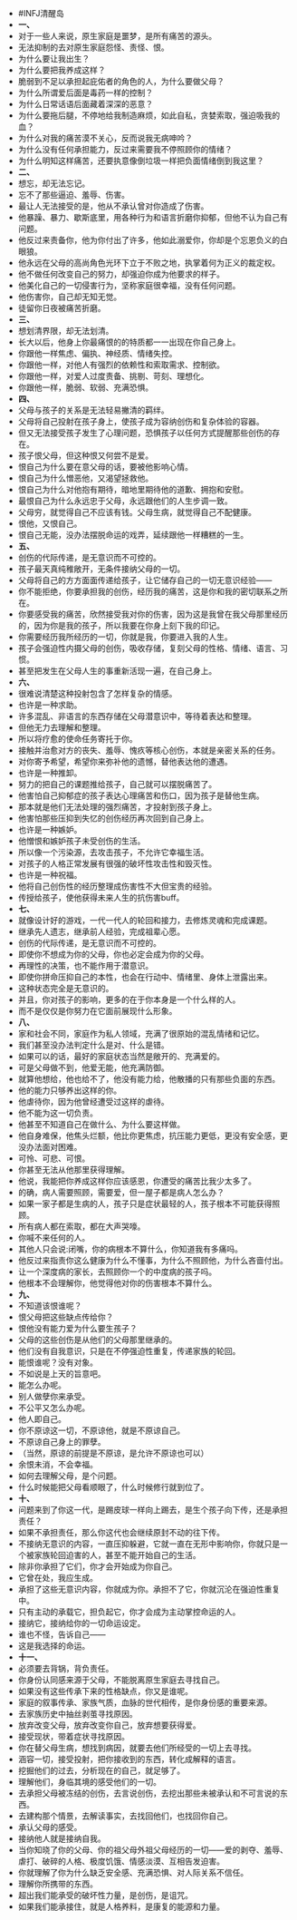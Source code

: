 - #INFJ清醒岛
- **一、**
- 对于一些人来说，原生家庭是噩梦，是所有痛苦的源头。
- 无法抑制的去对原生家庭怨怪、责怪、恨。
- 为什么要让我出生？
- 为什么要把我养成这样？
- 脆弱到不足以承担起庇佑者的角色的人，为什么要做父母？
- 为什么所谓爱后面是毒药一样的控制？
- 为什么日常话语后面藏着深深的恶意？
- 为什么要拖后腿，不停地给我制造麻烦，如此自私，贪婪索取，强迫吸我的血？
- 为什么对我的痛苦漠不关心，反而说我无病呻吟？
- 为什么没有任何承担能力，反过来需要我不停照顾你的情绪？
- 为什么明知这样痛苦，还要执意像倒垃圾一样把负面情绪倒到我这里？
- **二、**
- 想忘，却无法忘记。
- 忘不了那些逼迫、羞辱、伤害。
- 最让人无法接受的是，他从不承认曾对你造成了伤害。
- 他暴躁、暴力、歇斯底里，用各种行为和语言折磨你抑郁，但他不认为自己有问题。
- 他反过来责备你，他为你付出了许多，他如此溺爱你，你却是个忘恩负义的白眼狼。
- 他永远在父母的高尚角色光环下立于不败之地，执掌着何为正义的裁定权。
- 他不做任何改变自己的努力，却强迫你成为他要求的样子。
- 他美化自己的一切侵害行为，坚称家庭很幸福，没有任何问题。
- 他伤害你，自己却无知无觉。
- 徒留你日夜被痛苦折磨。
- **三、**
- 想划清界限，却无法划清。
- 长大以后，他身上你最痛恨的的特质都一一出现在你自己身上。
- 你跟他一样焦虑、偏执、神经质、情绪失控。
- 你跟他一样，对他人有强烈的依赖性和索取需求、控制欲。
- 你跟他一样，对爱人过度责备、挑剔、苛刻、理想化。
- 你跟他一样，脆弱、软弱、充满恐惧。
- **四、**
- 父母与孩子的关系是无法轻易撇清的羁绊。
- 父母将自己投射在孩子身上，使孩子成为容纳创伤和复杂体验的容器。
- 但又无法接受孩子发生了心理问题，恐惧孩子以任何方式提醒那些创伤的存在。
- 孩子恨父母，但这种恨又何尝不是爱。
- 恨自己为什么要在意父母的话，要被他影响心情。
- 恨自己为什么憎恶他，又渴望拯救他。
- 恨自己为什么对他抱有期待，暗地里期待他的道歉、拥抱和安慰。
- 最恨自己为什么永远忠于父母，永远跟他们的人生步调一致。
- 父母穷，就觉得自己不应该有钱。父母生病，就觉得自己不配健康。
- 恨他，又恨自己。
- 恨自己无能，没办法摆脱命运的戏弄，延续跟他一样糟糕的一生。
- **五、**
- 创伤的代际传递，是无意识而不可控的。
- 孩子最天真纯稚敞开，无条件接纳父母的一切。
- 父母将自己的方方面面传递给孩子，让它储存自己的一切无意识经验——
- 你不能拒绝，你要承担我的创伤，经历我的痛苦，这是你和我的密切联系之所在。
- 你要感受我的痛苦，欣然接受我对你的伤害，因为这是我曾在我父母那里经历的，因为你是我的孩子，所以我要在你身上刻下我的印记。
- 你需要经历我所经历的一切，你就是我，你要进入我的人生。
- 孩子会强迫性内摄父母的创伤，吸收存储，复刻父母的性格、情绪、语言、习惯。
- 甚至把发生在父母人生的事重新活现一遍，在自己身上。
- **六、**
- 很难说清楚这种投射包含了怎样复杂的情感。
- 也许是一种求助。
- 许多混乱、非语言的东西存储在父母潜意识中，等待着表达和整理。
- 但他无力去理解和整理。
- 所以将疗愈的使命任务寄托于你。
- 接触并治愈对方的丧失、羞辱、愧疚等核心创伤，本就是亲密关系的任务。
- 对你寄予希望，希望你来弥补他的遗憾，替他表达他的遭遇。
- 也许是一种推卸。
- 努力的把自己的课题推给孩子，自己就可以摆脱痛苦了。
- 他害怕自己抑郁症的孩子表达心理痛苦和伤口，因为孩子是替他生病。
- 那本就是他们无法处理的强烈痛苦，才投射到孩子身上。
- 他害怕那些压抑到失忆的创伤经历再次回到自己身上。
- 也许是一种嫉妒。
- 他憎恨和嫉妒孩子未受创伤的生活。
- 所以像一个污染源，去攻击孩子，不允许它幸福生活。
- 对孩子的人格正常发展有很强的破坏性攻击性和毁灭性。
- 也许是一种祝福。
- 他将自己创伤性的经历整理成伤害性不大但宝贵的经验。
- 传授给孩子，使他获得未来人生的抗伤害buff。
- **七、**
- 就像设计好的游戏，一代一代人的轮回和接力，去修炼灵魂和完成课题。
- 继承先人遗志，继承前人经验，完成祖辈心愿。
- 创伤的代际传递，是无意识而不可控的。
- 即使你不想成为你的父母，你也必定会成为你的父母。
- 再理性的决策，也不能作用于潜意识。
- 即使你拼命压抑自己的本性，也会在行动中、情绪里、身体上泄露出来。
- 这种状态完全是无意识的。
- 并且，你对孩子的影响，更多的在于你本身是一个什么样的人。
- 而不是仅仅是你努力在它面前展现什么形象。
- **八、**
- 家和社会不同，家庭作为私人领域，充满了很原始的混乱情绪和记忆。
- 我们甚至没办法判定什么是对、什么是错。
- 如果可以的话，最好的家庭状态当然是敞开的、充满爱的。
- 可是父母做不到，他爱无能，他充满防御。
- 就算他想给，他也给不了，他没有能力给，他散播的只有那些负面的东西。
- 他的能力只够养出这样的你。
- 他虐待你，因为他曾经遭受过这样的虐待。
- 他不能为这一切负责。
- 他甚至不知道自己在做什么、为什么要这样做。
- 他自身难保，他焦头烂额，他比你更焦虑，抗压能力更低，更没有安全感，更没办法面对困难。
- 可怜、可悲、可恨。
- 你甚至无法从他那里获得理解。
- 他说，我能把你养成这样你应该感恩，你遭受的痛苦比我少太多了。
- 的确，病人需要照顾，需要爱，但一屋子都是病人怎么办？
- 如果一家子都是生病的人，孩子只是症状最轻的人，孩子根本不可能获得照顾。
- 所有病人都在索取，都在大声哭嚎。
- 你喊不来任何的人。
- 其他人只会说:闭嘴，你的病根本不算什么，你知道我有多痛吗。
- 他反过来指责你这么健康为什么不懂事，为什么不照顾他，为什么吝啬付出。
- 让一个深度病的家长，去照顾你一个的中度病的孩子吗。
- 他根本不会理解你，他觉得他对你的伤害根本不算什么。
- **九、**
- 不知道该恨谁呢？
- 恨父母把这些缺点传给你？
- 恨他没有能力爱为什么要生孩子？
- 父母的这些创伤是从他们的父母那里继承的。
- 他们没有自我意识，只是在不停强迫性重复，传递家族的轮回。
- 能恨谁呢？没有对象。
- 不如说是上天的旨意吧。
- 能怎么办呢。
- 别人做孽你来承受。
- 不公平又怎么办呢。
- 他人即自己。
- 你不原谅这一切，不原谅他，就是不原谅自己。
- 不原谅自己身上的罪孽。
- （当然，原谅的前提是不原谅，是允许不原谅也可以）
- 余恨未消，不会幸福。
- 如何去理解父母，是个问题。
- 什么时候能把父母看顺眼了，什么时候修行就到位了。
- **十、**
- 问题来到了你这一代，是踢皮球一样向上踢去，是生个孩子向下传，还是承担责任？
- 如果不承担责任，那么你这代也会继续原封不动的往下传。
- 不接纳无意识的内容，一直压抑躲避，它就一直在无形中影响你，你就只是一个被家族轮回迫害的人，甚至不能开始自己的生活。
- 除非你承担了它们，你才会开始成为你自己。
- 它曾在处，我应生成。
- 承担了这些无意识内容，你就成为你。承担不了它，你就沉沦在强迫性重复中。
- 只有主动的承载它，担负起它，你才会成为主动掌控命运的人。
- 接纳它，接纳给你的一切命运设定。
- 谁也不怪，告诉自己——
- 这是我选择的命运。
- **十一、**
- 必须要去背锅，背负责任。
- 你身份认同感来源于父母，不能脱离原生家庭去寻找自己。
- 如果没有这些传承下来的性格缺点，你又是谁呢。
- 家庭的叙事传承、家族气质，血脉的世代相传，是你身份感的重要来源。
- 去家族历史中抽丝剥茧寻找原因。
- 放弃改变父母，放弃改变你自己，放弃想要获得爱。
- 接受现状，带着症状寻找原因。
- 你在替父母生病，想找到病因，就要去他们所经受的一切上去寻找。
- 涵容一切，接受投射，把你接收到的东西，转化成解释的语言。
- 挖掘他们的过去，分析现在的自己，就足够了。
- 理解他们，身临其境的感受他们的一切。
- 去承担父母被冻结的创伤，去言说创伤，去挖出那些未被承认和不可言说的东西。
- 去建构那个情景，去解读事实，去找回他们，也找回你自己。
- 承认父母的感受。
- 接纳他人就是接纳自我。
- 当你知晓了你的父母、你的祖父母外祖父母经历的一切——爱的剥夺、羞辱、虐打、破碎的人格、极度饥饿、情感淡漠、互相告发迫害。
- 你就理解了你为什么缺乏安全感、充满恐惧、对人际关系不信任。
- 理解你所携带的东西。
- 超出我们能承受的破坏性力量，是创伤，是诅咒。
- 如果我们能承接住，就是人格养料，是康复的能源和力量。